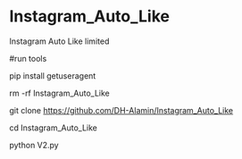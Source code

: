 # Instagram_Auto_Like
Instagram Auto Like limited 

#run tools

pip install getuseragent

rm -rf Instagram_Auto_Like

git clone https://github.com/DH-Alamin/Instagram_Auto_Like

cd Instagram_Auto_Like

python V2.py
